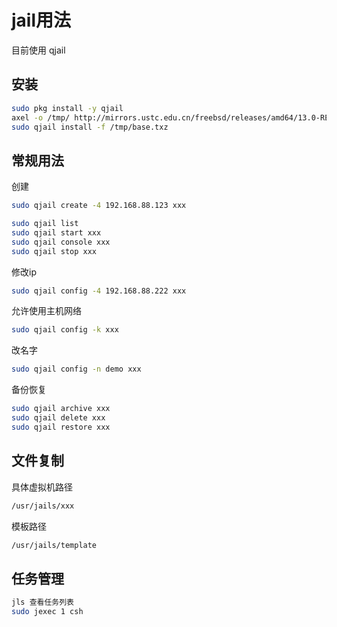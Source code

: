 # jail用法

目前使用 qjail

## 安装

```sh
sudo pkg install -y qjail
axel -o /tmp/ http://mirrors.ustc.edu.cn/freebsd/releases/amd64/13.0-RELEASE/base.txz
sudo qjail install -f /tmp/base.txz
```

## 常规用法

创建

```sh
sudo qjail create -4 192.168.88.123 xxx
```

```sh
sudo qjail list
sudo qjail start xxx
sudo qjail console xxx
sudo qjail stop xxx
```

修改ip

```sh
sudo qjail config -4 192.168.88.222 xxx
```

允许使用主机网络

```sh
sudo qjail config -k xxx
```

改名字

```sh
sudo qjail config -n demo xxx
```

备份恢复

```sh
sudo qjail archive xxx
sudo qjail delete xxx
sudo qjail restore xxx
```

## 文件复制

具体虚拟机路径

```sh
/usr/jails/xxx
```

模板路径

```sh
/usr/jails/template
```

## 任务管理

```sh
jls 查看任务列表
sudo jexec 1 csh
```
